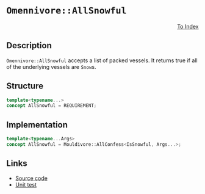 <!-- Copyright 2024 Feng Mofan
SPDX-License-Identifier: Apache-2.0 -->

# `Omennivore::AllSnowful`

<p style='text-align: right;'><a href="../../concepts.md#omennivore-all-snowful">To Index</a></p>

## Description

`Omennivore::AllSnowful` accepts a list of packed vessels.
It returns true if all of the underlying vessels are `Snow`s.

## Structure

```C++
template<typename...>
concept AllSnowful = REQUIREMENT;
```

## Implementation

```C++
template<typename...Args>
concept AllSnowful = Mouldivore::AllConfess<IsSnowful, Args...>;
```

## Links

- [Source code](../../../../conceptrodon/descend/omennivore/concepts/all_snowful.hpp)
- [Unit test](../../../../tests/unit/concepts/omennivore/all_snowful.test.hpp)
